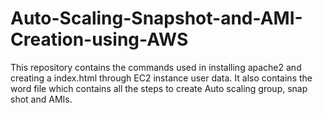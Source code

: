 # Auto-Scaling-Snapshot-and-AMI-Creation-using-AWS
This repository contains the commands used in installing apache2 and creating a index.html through EC2 instance user data. It also contains the word file which contains all the steps to create Auto scaling group, snap shot and AMIs.
